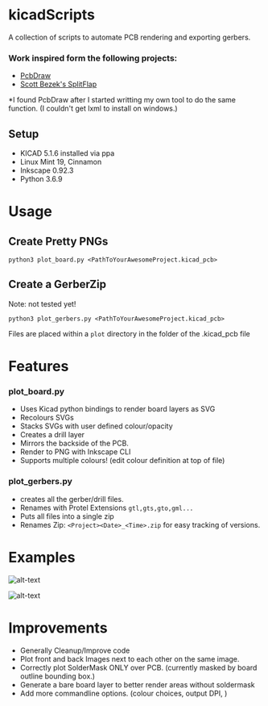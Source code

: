 # kicadScripts
A collection of scripts to automate PCB rendering and exporting gerbers.

### Work inspired form the following projects:
* [PcbDraw](https://github.com/yaqwsx/PcbDraw)
* [Scott Bezek's SplitFlap](https://github.com/scottbez1/splitflap)

*I found PcbDraw after I started writting my own tool to do the same function. (I couldn't get lxml to install on windows.)

## Setup
- KICAD 5.1.6 installed via ppa
- Linux Mint 19, Cinnamon
- Inkscape 0.92.3
- Python 3.6.9

# Usage #
## Create Pretty PNGs

`python3 plot_board.py <PathToYourAwesomeProject.kicad_pcb>`

## Create a GerberZip

Note: not tested yet!

`python3 plot_gerbers.py <PathToYourAwesomeProject.kicad_pcb>`

Files are placed within a `plot` directory in the folder of the .kicad_pcb file

# Features #

### plot_board.py

* Uses Kicad python bindings to render board layers as SVG
* Recolours SVGs
* Stacks SVGs with user defined colour/opacity
* Creates a drill layer
* Mirrors the backside of the PCB.
* Render to PNG with Inkscape CLI
* Supports multiple colours! (edit colour definition at top of file)

### plot_gerbers.py

* creates all the gerber/drill files.
* Renames with Protel Extensions `gtl,gts,gto,gml...`
* Puts all files into a single zip
* Renames Zip: `<Project><Date>_<Time>.zip` for easy tracking of versions.


# Examples #

![alt-text](example/bosonFrameGrabber-Front.png "bosonFrameGrabber Front")

![alt-text](example/crushedICE-Front.png "BosonBreakout Front")

# Improvements

- Generally Cleanup/Improve code
- Plot front and back Images next to each other on the same image.
- Correctly plot SolderMask ONLY over PCB. (currently masked by board outline bounding box.)
- Generate a bare board layer to better render areas without soldermask
- Add more commandline options. (colour choices, output DPI, )
